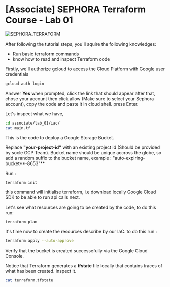 # [Associate] SEPHORA Terraform Course - Lab 01

![SEPHORA_TERRAFORM](https://lh3.googleusercontent.com/pw/AL9nZEU9LM3PEd2_KbNoM05ccERj8Bi8JvrsikkzlnG282SruLt-_0oV_0bWOP3_Qm2iCJB5QHwetfzYH8kG_ouIjTFUgujkMvwn2DhBFPllCJU-RvlDSALpsDM9HZEealepROGvUNqpV9ATJePdgqnBrznw=w3584-h1506-no?authuser=0)

After following the tutorial steps, you'll aquire the following knowledges:
- Run basic terraform commands
- know how to read and inspect Terraform code

Firstly, we'll authorize gcloud to access the Cloud Platform with Google user credentials

```bash
gcloud auth login
```

Answer **Yes** when prompted, click the link that should appear after that, chose your account then click allow (Make sure to select your Sephora account), copy the code and paste it in cloud shell. press Enter.

Let's inspect what we have,
```bash
cd associate/lab_01/iac/
cat main.tf
```

This is the code to deploy a Google Storage Bucket.

Replace **"your-project-id"** with an existing project id (Should be provided by socle GCP Team).
Bucket name should be unique accross the globe, so add a random suffix to the bucket name, example : "auto-expiring-bucket**-8653"**

Run :
```bash
terraform init
```
this command will initialise terraform, i.e download locally Google Cloud SDK to be able to run api calls next.

Let's see what resources are going to be created by the code, to do this run:
```bash
terraform plan
```

It's time now to create the resources describe by our IaC. to do this run :
```bash
terraform apply --auto-approve
```

Verify that the bucket is created successefully via the Google Cloud Console.

Notice that Terraform generates a **tfstate** file locally that contains traces of what has been created. inspect it.
```bash
cat terraform.tfstate
```
